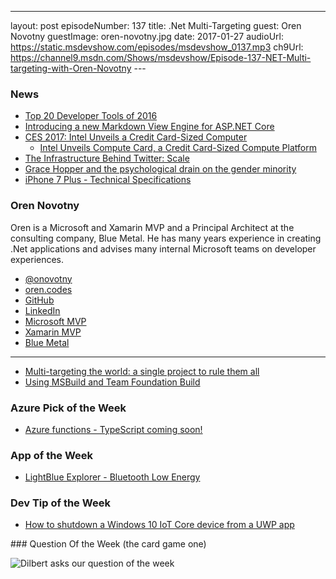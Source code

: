 ---
layout: post
episodeNumber: 137
title: .Net Multi-Targeting
guest: Oren Novotny
guestImage: oren-novotny.jpg
date: 2017-01-27
audioUrl: https://static.msdevshow.com/episodes/msdevshow_0137.mp3
ch9Url: https://channel9.msdn.com/Shows/msdevshow/Episode-137-NET-Multi-targeting-with-Oren-Novotny
--- 

### News

 - [Top 20 Developer Tools of 2016](https://blog.axosoft.com/2016/12/29/top-20-developer-tools-2016)
 - [Introducing a new Markdown View Engine for ASP.NET Core](http://www.hishambinateya.com/introducing-a-new-markdown-view-engine-for-asp.net-core)
 - [CES 2017: Intel Unveils a Credit Card-Sized Computer](https://www.thurrott.com/hardware/88336/ces-2017-intel-unveils-credit-card-sized-computer)
    - [Intel Unveils Compute Card, a Credit Card-Sized Compute Platform](https://newsroom.intel.com/news/intel-unveils-intel-compute-card-credit-card-sized-compute-platform/)
 - [The Infrastructure Behind Twitter: Scale](https://blog.twitter.com/2017/the-infrastructure-behind-twitter-scale)
 - [Grace Hopper and the psychological drain on the gender minority](https://medium.com/code-like-a-girl/grace-hopper-and-the-psychological-drain-on-the-gender-minority-be3ff348f2ff#.rmuampncw)
 - [iPhone 7 Plus - Technical Specifications](https://support.apple.com/kb/SP744?viewlocale=en_US&locale=en_US)
 
### Oren Novotny

Oren is a Microsoft and Xamarin MVP and a Principal Architect at the consulting company, Blue Metal. He has many years experience in creating .Net applications and advises many internal Microsoft teams on developer experiences.

 - [@onovotny](https://twitter.com/onovotny)
 - [oren.codes](https://oren.codes/)
 - [GitHub](https://github.com/onovotny)
 - [LinkedIn](https://www.linkedin.com/in/orennovotny)
 - [Microsoft MVP](https://mvp.microsoft.com/en-us/PublicProfile/5000913)
 - [Xamarin MVP](https://www.xamarin.com/mvp)
 - [Blue Metal](https://www.bluemetal.com/Team/Novotny-Oren)

------------------------------------------------------------------------

 - [Multi-targeting the world: a single project to rule them all](https://oren.codes/2017/01/04/multi-targeting-the-world-a-single-project-to-rule-them-all/)
 - [Using MSBuild and Team Foundation Build](https://www.amazon.com/Inside-Microsoft-Build-Engine-Foundation-ebook/dp/B00JDMPDLM/ref=la_B002BM214I_1_1?s=books&ie=UTF8&qid=1485468188&sr=1-1)

### Azure Pick of the Week

 - [Azure functions - TypeScript coming soon!](https://twitter.com/ytechie/status/824312159597268992)

### App of the Week

 - [LightBlue Explorer - Bluetooth Low Energy](https://itunes.apple.com/us/app/lightblue-explorer-bluetooth/id557428110?mt=8)

### Dev Tip of the Week

 - [How to shutdown a Windows 10 IoT Core device from a UWP app](https://marcominerva.wordpress.com/2016/12/13/how-to-shutdown-a-windows-10-iot-core-device-from-a-uwp-app/)

### Question Of the Week (the card game one)

![Dilbert asks our question of the week](dilbert.gif)